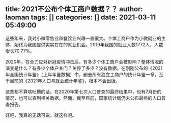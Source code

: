 title: 2021不公布个体工商户数据？？
author: laoman
tags: []
categories: []
date: 2021-03-11 05:49:00
---
这些年来，我对小微零售业和餐饮业兴趣一直很大。个体工商户作为小微就业的主体，始终为我国提供实实在在的就业机会。2019年我国的就业人数1772人，人数增长70.77%。
<!-- more-->

2020年，在全力应对新冠疫情冲击后，有多少个体工商户会被影响？整体情况的演变是什么？有多少个体户关门？关停了多少？没有数据。在刚刚公布的《2021年全国统计年鉴》（上年年鉴数据）中，删去所有独立工商户的统计年鉴一章。至于目前的《2021年人口与就业统计年鉴》，根本不会出版。

这些都不算啥吐槽的话。在2020年第七次人口普查的最终结果中，也有7月份的情况，也可以查到相关数据。然而，截至目前，国家统计局仍未公布最终的人口普查报告。

好吧，我真的无话可说。就这样吧。